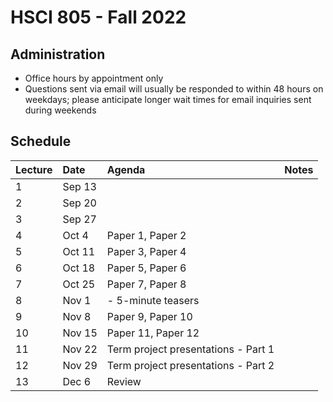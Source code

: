  
# HSCI 805 - Fall 2022

## Administration
- Office hours by appointment only
- Questions sent via email will usually be responded to within 48 hours on weekdays; please anticipate longer wait times for email inquiries sent during weekends

## Schedule

| Lecture | Date | Agenda | Notes |
|:---|:---|:---|:---|
| 1| Sep 13 | |  |
| 2| Sep 20 | |
| 3| Sep 27 | |
| 4| Oct 4 | Paper 1, Paper 2|
| 5| Oct 11 | Paper 3, Paper 4 |
| 6| Oct 18 | Paper 5, Paper 6|
| 7| Oct 25 | Paper 7, Paper 8 |
| 8| Nov 1| - 5-minute teasers | |
| 9| Nov 8| Paper 9, Paper 10 |
| 10| Nov 15| Paper 11, Paper 12 |
| 11| Nov 22| Term project presentations - Part 1 |
| 12| Nov 29 | Term project presentations - Part 2 |
| 13 | Dec 6 | Review |

